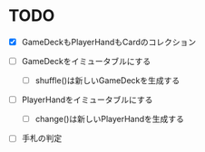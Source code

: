 # TODO

- [x] GameDeckもPlayerHandもCardのコレクション

- [ ] GameDeckをイミュータブルにする
    - [ ] shuffle()は新しいGameDeckを生成する

- [ ] PlayerHandをイミュータブルにする
    - [ ] change()は新しいPlayerHandを生成する

- [ ] 手札の判定
